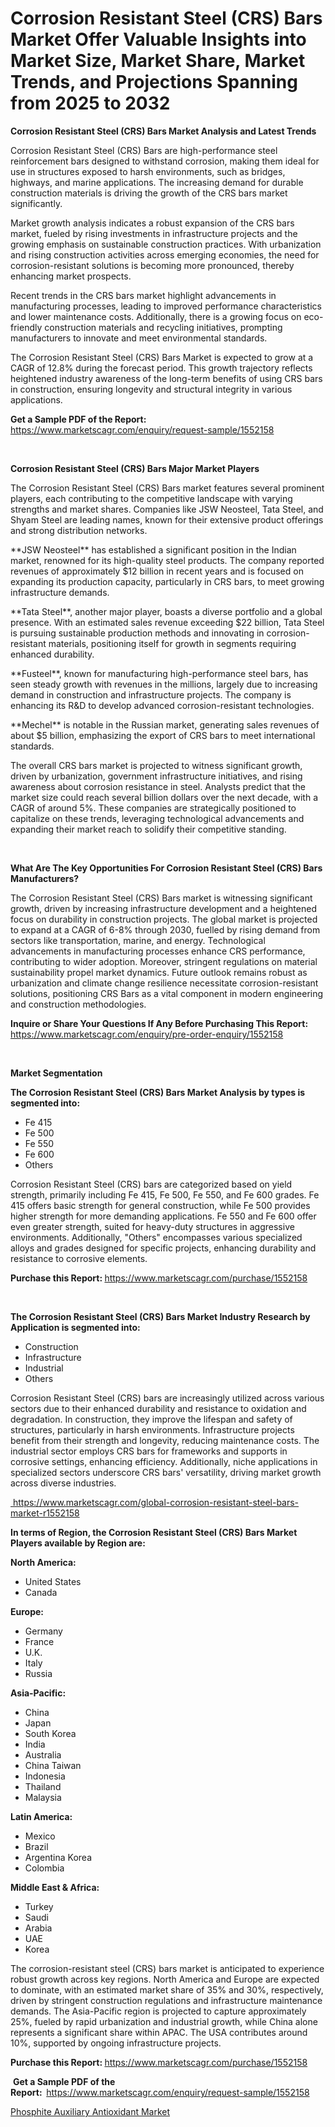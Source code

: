 <p><h1>Corrosion Resistant Steel (CRS) Bars Market Offer Valuable Insights into Market Size, Market Share, Market Trends, and Projections Spanning from 2025 to 2032</h1></p><p><strong>Corrosion Resistant Steel (CRS) Bars Market Analysis and Latest Trends</strong></p>
<p><p>Corrosion Resistant Steel (CRS) Bars are high-performance steel reinforcement bars designed to withstand corrosion, making them ideal for use in structures exposed to harsh environments, such as bridges, highways, and marine applications. The increasing demand for durable construction materials is driving the growth of the CRS bars market significantly.</p><p>Market growth analysis indicates a robust expansion of the CRS bars market, fueled by rising investments in infrastructure projects and the growing emphasis on sustainable construction practices. With urbanization and rising construction activities across emerging economies, the need for corrosion-resistant solutions is becoming more pronounced, thereby enhancing market prospects.</p><p>Recent trends in the CRS bars market highlight advancements in manufacturing processes, leading to improved performance characteristics and lower maintenance costs. Additionally, there is a growing focus on eco-friendly construction materials and recycling initiatives, prompting manufacturers to innovate and meet environmental standards.</p><p>The Corrosion Resistant Steel (CRS) Bars Market is expected to grow at a CAGR of 12.8% during the forecast period. This growth trajectory reflects heightened industry awareness of the long-term benefits of using CRS bars in construction, ensuring longevity and structural integrity in various applications.</p></p>
<p><strong>Get a Sample PDF of the Report:&nbsp;</strong> <a href="https://www.marketscagr.com/enquiry/request-sample/1552158?utm_campaign=2941&utm_medium=2&utm_source=Github&utm_content=ia&utm_term=02042025&utm_id=corrosion-resistant-steel-crs-bars">https://www.marketscagr.com/enquiry/request-sample/1552158</a></p>
<p>&nbsp;</p>
<p><strong>Corrosion Resistant Steel (CRS) Bars Major Market Players</strong></p>
<p><p>The Corrosion Resistant Steel (CRS) Bars market features several prominent players, each contributing to the competitive landscape with varying strengths and market shares. Companies like JSW Neosteel, Tata Steel, and Shyam Steel are leading names, known for their extensive product offerings and strong distribution networks.</p><p>**JSW Neosteel** has established a significant position in the Indian market, renowned for its high-quality steel products. The company reported revenues of approximately $12 billion in recent years and is focused on expanding its production capacity, particularly in CRS bars, to meet growing infrastructure demands. </p><p>**Tata Steel**, another major player, boasts a diverse portfolio and a global presence. With an estimated sales revenue exceeding $22 billion, Tata Steel is pursuing sustainable production methods and innovating in corrosion-resistant materials, positioning itself for growth in segments requiring enhanced durability.</p><p>**Fusteel**, known for manufacturing high-performance steel bars, has seen steady growth with revenues in the millions, largely due to increasing demand in construction and infrastructure projects. The company is enhancing its R&D to develop advanced corrosion-resistant technologies.</p><p>**Mechel** is notable in the Russian market, generating sales revenues of about $5 billion, emphasizing the export of CRS bars to meet international standards.</p><p>The overall CRS bars market is projected to witness significant growth, driven by urbanization, government infrastructure initiatives, and rising awareness about corrosion resistance in steel. Analysts predict that the market size could reach several billion dollars over the next decade, with a CAGR of around 5%. These companies are strategically positioned to capitalize on these trends, leveraging technological advancements and expanding their market reach to solidify their competitive standing.</p></p>
<p>&nbsp;</p>
<p><strong>What Are The Key Opportunities For Corrosion Resistant Steel (CRS) Bars Manufacturers?</strong></p>
<p><p>The Corrosion Resistant Steel (CRS) Bars market is witnessing significant growth, driven by increasing infrastructure development and a heightened focus on durability in construction projects. The global market is projected to expand at a CAGR of 6-8% through 2030, fuelled by rising demand from sectors like transportation, marine, and energy. Technological advancements in manufacturing processes enhance CRS performance, contributing to wider adoption. Moreover, stringent regulations on material sustainability propel market dynamics. Future outlook remains robust as urbanization and climate change resilience necessitate corrosion-resistant solutions, positioning CRS Bars as a vital component in modern engineering and construction methodologies.</p></p>
<p><strong>Inquire or Share Your Questions If Any Before Purchasing This Report:</strong> <a href="https://www.marketscagr.com/enquiry/pre-order-enquiry/1552158?utm_campaign=2941&utm_medium=2&utm_source=Github&utm_content=ia&utm_term=02042025&utm_id=corrosion-resistant-steel-crs-bars">https://www.marketscagr.com/enquiry/pre-order-enquiry/1552158</a></p>
<p>&nbsp;</p>
<p><strong>Market Segmentation</strong></p>
<p><strong>The Corrosion Resistant Steel (CRS) Bars Market Analysis by types is segmented into:</strong></p>
<p><ul><li>Fe 415</li><li>Fe 500</li><li>Fe 550</li><li>Fe 600</li><li>Others</li></ul></p>
<p><p>Corrosion Resistant Steel (CRS) bars are categorized based on yield strength, primarily including Fe 415, Fe 500, Fe 550, and Fe 600 grades. Fe 415 offers basic strength for general construction, while Fe 500 provides higher strength for more demanding applications. Fe 550 and Fe 600 offer even greater strength, suited for heavy-duty structures in aggressive environments. Additionally, "Others" encompasses various specialized alloys and grades designed for specific projects, enhancing durability and resistance to corrosive elements.</p></p>
<p><strong>Purchase this Report:&nbsp;</strong><a href="https://www.marketscagr.com/purchase/1552158?utm_campaign=2941&utm_medium=2&utm_source=Github&utm_content=ia&utm_term=02042025&utm_id=corrosion-resistant-steel-crs-bars">https://www.marketscagr.com/purchase/1552158</a></p>
<p>&nbsp;</p>
<p><strong>The Corrosion Resistant Steel (CRS) Bars Market Industry Research by Application is segmented into:</strong></p>
<p><ul><li>Construction</li><li>Infrastructure</li><li>Industrial</li><li>Others</li></ul></p>
<p><p>Corrosion Resistant Steel (CRS) bars are increasingly utilized across various sectors due to their enhanced durability and resistance to oxidation and degradation. In construction, they improve the lifespan and safety of structures, particularly in harsh environments. Infrastructure projects benefit from their strength and longevity, reducing maintenance costs. The industrial sector employs CRS bars for frameworks and supports in corrosive settings, enhancing efficiency. Additionally, niche applications in specialized sectors underscore CRS bars' versatility, driving market growth across diverse industries.</p></p>
<p><a href="https://www.marketscagr.com/global-corrosion-resistant-steel-bars-market-r1552158?utm_campaign=2941&utm_medium=2&utm_source=Github&utm_content=ia&utm_term=02042025&utm_id=corrosion-resistant-steel-crs-bars">&nbsp;https://www.marketscagr.com/global-corrosion-resistant-steel-bars-market-r1552158</a></p>
<p><strong>In terms of Region, the Corrosion Resistant Steel (CRS) Bars Market Players available by Region are:</strong></p>
<p>
    <p> <strong> North America: </strong>
        <ul>
            <li>United States</li>
            <li>Canada</li>
        </ul>
        </p> 
    <p> <strong> Europe: </strong>
        <ul>
            <li>Germany</li>
            <li>France</li>
            <li>U.K.</li>
            <li>Italy</li>
            <li>Russia</li>
        </ul>
        </p> 
    <p> <strong> Asia-Pacific: </strong>
        <ul>
            <li>China</li>
            <li>Japan</li>
            <li>South Korea</li>
            <li>India</li>
            <li>Australia</li>
            <li>China Taiwan</li>
            <li>Indonesia</li>
            <li>Thailand</li>
            <li>Malaysia</li>
        </ul>
        </p> 
    <p> <strong> Latin America: </strong>
        <ul>
            <li>Mexico</li>
            <li>Brazil</li>
            <li>Argentina Korea</li>
            <li>Colombia</li>
        </ul>
        </p> 
    <p> <strong> Middle East & Africa: </strong>
        <ul>
            <li>Turkey</li>
            <li>Saudi</li>
            <li>Arabia</li>
            <li>UAE</li>
            <li>Korea</li>
        </ul>
    </p>
    </p>
<p><p>The corrosion-resistant steel (CRS) bars market is anticipated to experience robust growth across key regions. North America and Europe are expected to dominate, with an estimated market share of 35% and 30%, respectively, driven by stringent construction regulations and infrastructure maintenance demands. The Asia-Pacific region is projected to capture approximately 25%, fueled by rapid urbanization and industrial growth, while China alone represents a significant share within APAC. The USA contributes around 10%, supported by ongoing infrastructure projects.</p></p>
<p><strong>Purchase this Report: </strong><a href="https://www.marketscagr.com/purchase/1552158?utm_campaign=2941&utm_medium=2&utm_source=Github&utm_content=ia&utm_term=02042025&utm_id=corrosion-resistant-steel-crs-bars">https://www.marketscagr.com/purchase/1552158</a></p>
<p>&nbsp;<strong>Get a Sample PDF of the Report:&nbsp;&nbsp;</strong><a href="https://www.marketscagr.com/enquiry/request-sample/1552158?utm_campaign=2941&utm_medium=2&utm_source=Github&utm_content=ia&utm_term=02042025&utm_id=corrosion-resistant-steel-crs-bars">https://www.marketscagr.com/enquiry/request-sample/1552158</a></p>
<p><strong></strong></p>
<p><p><a href="https://github.com/memorirummy/Market-Research-Report-List-1/blob/main/phosphite-auxiliary-antioxidant-market.md?utm_campaign=2941&utm_medium=2&utm_source=Github&utm_content=ia&utm_term=02042025&utm_id=corrosion-resistant-steel-crs-bars">Phosphite Auxiliary Antioxidant Market</a></p></p>